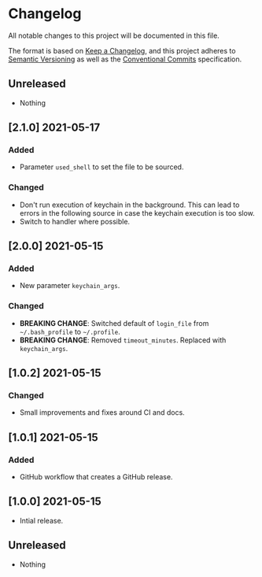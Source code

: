 # Changelog

All notable changes to this project will be documented in this file.

The format is based on [Keep a Changelog](https://keepachangelog.com/en/1.0.0/),
and this project adheres to [Semantic Versioning](https://semver.org/spec/v2.0.0.html)
as well as the [Conventional Commits](https://www.conventionalcommits.org) 
specification.

## Unreleased

* Nothing

## [2.1.0] 2021-05-17

### Added

* Parameter `used_shell` to set the file to be sourced.

### Changed

* Don't run execution of keychain in the background. This can lead to errors in
  the following source in case the keychain execution is too slow.
* Switch to handler where possible.

## [2.0.0] 2021-05-15

### Added

* New parameter `keychain_args`.

### Changed

* **BREAKING CHANGE**: Switched default of `login_file` from `~/.bash_profile`
  to `~/.profile`.
* **BREAKING CHANGE**: Removed `timeout_minutes`. Replaced with `keychain_args`.

## [1.0.2] 2021-05-15 

### Changed

* Small improvements and fixes around CI and docs.

## [1.0.1] 2021-05-15 

### Added

* GitHub workflow that creates a GitHub release.

## [1.0.0] 2021-05-15 

* Intial release.

## Unreleased

* Nothing
